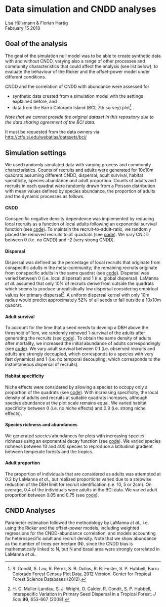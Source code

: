 # Data simulation and CNDD analyses
Lisa Hülsmann & Florian Hartig  
February 15 2018  



## Goal of the analysis

The goal of the simulation null model was to be able to create synthetic data with and without CNDD, varying also a range of other processes and community characteristics that could affect the analysis (see list below), to evaluate the behaviour of the Ricker and the offset-power model under different conditions. 

CNDD and the correlation of CNDD with abundance were assessed for

*  synthetic data created from a simulation model with the settings explained before, and
*  data from the Barro Colorado Island (BCI, 7th survey) plot[^1].

*Note that we cannot provide the original dataset in this repository due to the data sharing agreement of the BCI data.* 

It must be requested from the data owners via http://ctfs.si.edu/webatlas/datasets/bci/


## Simulation settings
We used randomly simulated data with varying process and community characteristics. Counts of recruits and adults were generated for 10x10m quadrats assuming different CNDD, dispersal, adult survival, habitat specificity, species abundance and adult proportion. Counts of adults and recruits in each quadrat were randomly drawn from a Poisson distribution with mean values defined by species abundance, the proportion of adults and the dynamic processes as follows.

#### CNDD
Conspecific negative density dependence was implemented by reducing local recruits as a function of local adults following an exponential survival function (see [code](https://github.com/LisaHuelsmann/CommentTo-LaMannaEtAl-Science/blob/81fcea17e852a8792407676473f762d679235ac5/code/functions_data_simulation.R#L65-L67)). To maintain the recruit-to-adult-ratio, we randomly placed the removed recruits to all quadrats (see [code](https://github.com/LisaHuelsmann/CommentTo-LaMannaEtAl-Science/blob/81fcea17e852a8792407676473f762d679235ac5/code/functions_data_simulation.R#L70-L71)). We vary CNDD between 0 (i.e. no CNDD) and -2 (very strong CNDD).

#### Dispersal
Dispersal was defined as the percentage of local recruits that originate from conspecific adults in the meta-community; the remaining recruits originate from conspecific adults in the same quadrat (see [code](https://github.com/LisaHuelsmann/CommentTo-LaMannaEtAl-Science/blob/1a0e902c91dd0cc21f1fcbf144f8d6b686842cc0/code/functions_data_simulation.R#L24-L47)). Dispersal was varied between 0 (i.e. local dispersal) and 1 (i.e. global dispersal). LaManna *et al*. assumed that only 10% of recruits derive from outside the quadrats which seems to produce unrealistically low dispersal considering empirical values for primary dispersal[^2]. A uniform dispersal kernel with only 10m radius would predict approximately 52% of all seeds to fall outside a 10x10m quadrat.

#### Adult survival
To account for the time that a seed needs to develop a DBH above the threshold of 1cm, we randomly removed 1-survival of the adults after generating the recruits (see [code](https://github.com/LisaHuelsmann/CommentTo-LaMannaEtAl-Science/blob/81fcea17e852a8792407676473f762d679235ac5/code/functions_data_simulation.R#L58-L61)). To obtain the same density of adults after mortality, we increased the initial abundance of adults correspondingly (see [code](https://github.com/LisaHuelsmann/CommentTo-LaMannaEtAl-Science/blob/81fcea17e852a8792407676473f762d679235ac5/code/functions_data_simulation.R#L18)). We vary adult survival between 0.1 (i.e. observed recruits and adults are strongly decoupled, which corresponds to a species with very fast dynamics) and 1 (i.e. no temporal decoupling, which corresponds to the instantaneous dispersal of recruits).

#### Habitat specificity
Niche effects were considered by allowing a species to occupy only a proportion of the quadrats (see [code](https://github.com/LisaHuelsmann/CommentTo-LaMannaEtAl-Science/blob/81fcea17e852a8792407676473f762d679235ac5/code/functions_data_simulation.R#L10)). With increasing specificity, the local density of adults and recruits at suitable quadrats increases, although species abundance at the plot scale remains equal. We varied habitat specificity between 0 (i.e. no niche effects) and 0.9 (i.e. strong niche effects).

#### Species richness and abundances
We generated species abundances for plots with increasing species richness using an exponential decay function (see [code](https://github.com/LisaHuelsmann/CommentTo-LaMannaEtAl-Science/blob/81fcea17e852a8792407676473f762d679235ac5/code/functions_data_simulation.R#L112-L116)). We varied species richness between 10 and 400 species to reproduce a latitudinal gradient between temperate forests and the tropics.

#### Adult proportion
The proportion of individuals that are considered as adults was attempted at 0.2 by LaManna *et al*., but realized proportions varied due to a stepwise reduction of the DBH limit for recruit identification (i.e. 10, 5 or 2cm). On average, 0.4 of the individuals were adults in the BCI data. We varied adult proportion between 0.05 and 0.75 (see [code](https://github.com/LisaHuelsmann/CommentTo-LaMannaEtAl-Science/blob/81fcea17e852a8792407676473f762d679235ac5/code/functions_data_simulation.R#L20-L21)).

## CNDD Analyses
Parameter estimation followed the methodology by LaManna *et al*., i.e. using the Ricker and the offset-power models, including weighted regressions for the CNDD-abundance correlation, and models accounting for heterospecific adult and recruit density. Note that we show abundance as the number of trees per hectare (N), since the CNDD bias is mathematically linked to N, but N and basal area were strongly correlated in LaManna *et al*..

[^1]: R. Condit, S. Lao, R. Pérez, S. B. Dolins, R. B. Foster, S. P. Hubbell, Barro Colorado Forest Census Plot Data, 2012 Version. Center for Tropical Forest Science Databases (2012).
[^2]: H. C. Muller-Landau, S. J. Wright, O. Calder, R. Condit, S. P. Hubbell, Interspecific Variation in Primary Seed Dispersal in a Tropical Forest. *J Ecol* **96**, 653-667 (2008).

